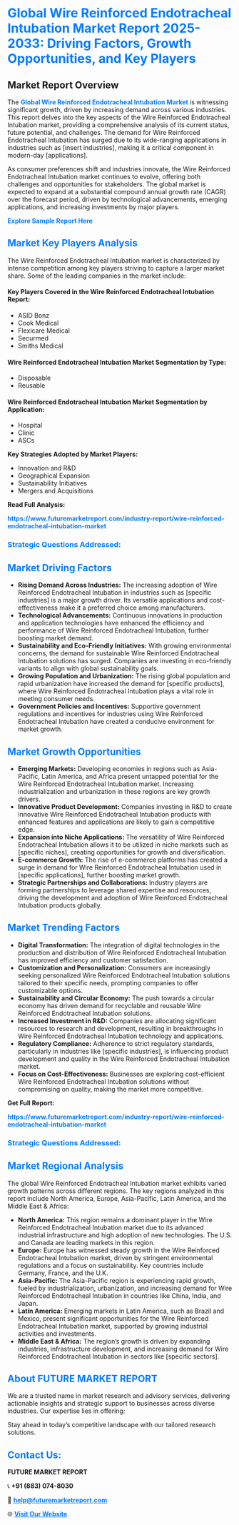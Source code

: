 <h1 style="color: #007BFF;">Global Wire Reinforced Endotracheal Intubation Market Report 2025-2033: Driving Factors, Growth Opportunities, and Key Players</h1>

<section id="overview">
<h2>Market Report Overview</h2>
<p>The <a href="https://www.futuremarketreport.com/industry-report/wire-reinforced-endotracheal-intubation-market" style="color: #007BFF; text-decoration: none;"><strong>Global Wire Reinforced Endotracheal Intubation Market</strong></a> is witnessing significant growth, driven by increasing demand across various industries. This report delves into the key aspects of the Wire Reinforced Endotracheal Intubation market, providing a comprehensive analysis of its current status, future potential, and challenges. The demand for Wire Reinforced Endotracheal Intubation has surged due to its wide-ranging applications in industries such as [insert industries], making it a critical component in modern-day [applications].</p>
<p>As consumer preferences shift and industries innovate, the Wire Reinforced Endotracheal Intubation market continues to evolve, offering both challenges and opportunities for stakeholders. The global market is expected to expand at a substantial compound annual growth rate (CAGR) over the forecast period, driven by technological advancements, emerging applications, and increasing investments by major players.</p>
</section>

<section id="overview">
<p><a href="https://www.futuremarketreport.com/request-sample/reportId=52829" style="color: #007BFF; text-decoration: none;"><strong>Explore Sample Report Here</strong></a></p>
</section>

<section id="key-players">
<h2 style="color: #007BFF;">Market Key Players Analysis</h2>
<p>The Wire Reinforced Endotracheal Intubation market is characterized by intense competition among key players striving to capture a larger market share. Some of the leading companies in the market include:</p>
<h4>Key Players Covered in the Wire Reinforced Endotracheal Intubation Report:</h4>
<ul><li>ASID Bonz</li><li>Cook Medical</li><li>Flexicare Medical</li><li>Securmed</li><li>Smiths Medical</li></ul>
<h4>Wire Reinforced Endotracheal Intubation Market Segmentation by Type:</h4>
<ul><li>Disposable</li><li>Reusable</li></ul>

<h4>Wire Reinforced Endotracheal Intubation Market Segmentation by Application:</h4>
<ul><li>Hospital</li><li>Clinic</li><li>ASCs</li></ul>
<p><strong>Key Strategies Adopted by Market Players:</strong></p>
<ul>
<li>Innovation and R&D</li>
<li>Geographical Expansion</li>
<li>Sustainability Initiatives</li>
<li>Mergers and Acquisitions</li>
</ul>
</section>

<section>
<p><strong>Read Full Analysis: </strong></p><a href="https://www.futuremarketreport.com/industry-report/wire-reinforced-endotracheal-intubation-market" style="color: #007BFF; text-decoration: none;"><strong>https://www.futuremarketreport.com/industry-report/wire-reinforced-endotracheal-intubation-market</strong></a>
<h3 style="color: #007BFF;">Strategic Questions Addressed:</h3>
</section>

<section id="driving-factors">
<h2 style="color: #007BFF;">Market Driving Factors</h2>
<ul>
<li><strong>Rising Demand Across Industries:</strong> The increasing adoption of Wire Reinforced Endotracheal Intubation in industries such as [specific industries] is a major growth driver. Its versatile applications and cost-effectiveness make it a preferred choice among manufacturers.</li>
<li><strong>Technological Advancements:</strong> Continuous innovations in production and application technologies have enhanced the efficiency and performance of Wire Reinforced Endotracheal Intubation, further boosting market demand.</li>
<li><strong>Sustainability and Eco-Friendly Initiatives:</strong> With growing environmental concerns, the demand for sustainable Wire Reinforced Endotracheal Intubation solutions has surged. Companies are investing in eco-friendly variants to align with global sustainability goals.</li>
<li><strong>Growing Population and Urbanization:</strong> The rising global population and rapid urbanization have increased the demand for [specific products], where Wire Reinforced Endotracheal Intubation plays a vital role in meeting consumer needs.</li>
<li><strong>Government Policies and Incentives:</strong> Supportive government regulations and incentives for industries using Wire Reinforced Endotracheal Intubation have created a conducive environment for market growth.</li>
</ul>
</section>

<section id="growth-opportunities">
<h2 style="color: #007BFF;">Market Growth Opportunities</h2>
<ul>
<li><strong>Emerging Markets:</strong> Developing economies in regions such as Asia-Pacific, Latin America, and Africa present untapped potential for the Wire Reinforced Endotracheal Intubation market. Increasing industrialization and urbanization in these regions are key growth drivers.</li>
<li><strong>Innovative Product Development:</strong> Companies investing in R&D to create innovative Wire Reinforced Endotracheal Intubation products with enhanced features and applications are likely to gain a competitive edge.</li>
<li><strong>Expansion into Niche Applications:</strong> The versatility of Wire Reinforced Endotracheal Intubation allows it to be utilized in niche markets such as [specific niches], creating opportunities for growth and diversification.</li>
<li><strong>E-commerce Growth:</strong> The rise of e-commerce platforms has created a surge in demand for Wire Reinforced Endotracheal Intubation used in [specific applications], further boosting market growth.</li>
<li><strong>Strategic Partnerships and Collaborations:</strong> Industry players are forming partnerships to leverage shared expertise and resources, driving the development and adoption of Wire Reinforced Endotracheal Intubation products globally.</li>
</ul>
</section>

<section id="trending-factors">
<h2 style="color: #007BFF;">Market Trending Factors</h2>
<ul>
<li><strong>Digital Transformation:</strong> The integration of digital technologies in the production and distribution of Wire Reinforced Endotracheal Intubation has improved efficiency and customer satisfaction.</li>
<li><strong>Customization and Personalization:</strong> Consumers are increasingly seeking personalized Wire Reinforced Endotracheal Intubation solutions tailored to their specific needs, prompting companies to offer customizable options.</li>
<li><strong>Sustainability and Circular Economy:</strong> The push towards a circular economy has driven demand for recyclable and reusable Wire Reinforced Endotracheal Intubation solutions.</li>
<li><strong>Increased Investment in R&D:</strong> Companies are allocating significant resources to research and development, resulting in breakthroughs in Wire Reinforced Endotracheal Intubation technology and applications.</li>
<li><strong>Regulatory Compliance:</strong> Adherence to strict regulatory standards, particularly in industries like [specific industries], is influencing product development and quality in the Wire Reinforced Endotracheal Intubation market.</li>
<li><strong>Focus on Cost-Effectiveness:</strong> Businesses are exploring cost-efficient Wire Reinforced Endotracheal Intubation solutions without compromising on quality, making the market more competitive.</li>
</ul>
</section>

<section>
<p><strong>Get Full Report: </strong></p><a href="https://www.futuremarketreport.com/industry-report/wire-reinforced-endotracheal-intubation-market" style="color: #007BFF; text-decoration: none;"><strong>https://www.futuremarketreport.com/industry-report/wire-reinforced-endotracheal-intubation-market</strong></a>
<h3 style="color: #007BFF;">Strategic Questions Addressed:</h3>
</section>


<section id="regional-analysis">
<h2 style="color: #007BFF;">Market Regional Analysis</h2>
<p>The global Wire Reinforced Endotracheal Intubation market exhibits varied growth patterns across different regions. The key regions analyzed in this report include North America, Europe, Asia-Pacific, Latin America, and the Middle East & Africa:</p>
<ul>
<li><strong>North America:</strong> This region remains a dominant player in the Wire Reinforced Endotracheal Intubation market due to its advanced industrial infrastructure and high adoption of new technologies. The U.S. and Canada are leading markets in this region.</li>
<li><strong>Europe:</strong> Europe has witnessed steady growth in the Wire Reinforced Endotracheal Intubation market, driven by stringent environmental regulations and a focus on sustainability. Key countries include Germany, France, and the U.K.</li>
<li><strong>Asia-Pacific:</strong> The Asia-Pacific region is experiencing rapid growth, fueled by industrialization, urbanization, and increasing demand for Wire Reinforced Endotracheal Intubation in countries like China, India, and Japan.</li>
<li><strong>Latin America:</strong> Emerging markets in Latin America, such as Brazil and Mexico, present significant opportunities for the Wire Reinforced Endotracheal Intubation market, supported by growing industrial activities and investments.</li>
<li><strong>Middle East & Africa:</strong> The region’s growth is driven by expanding industries, infrastructure development, and increasing demand for Wire Reinforced Endotracheal Intubation in sectors like [specific sectors].</li>
</ul>
</section>

<footer>
<h2 style="color: #007BFF;">About FUTURE MARKET REPORT</h2>
<p>We are a trusted name in market research and advisory services, delivering actionable insights and strategic support to businesses across diverse industries. Our expertise lies in offering:</p>

<p>Stay ahead in today’s competitive landscape with our tailored research solutions.</p>

<h2 style="color: #007BFF;">Contact Us:</h2>
<p><strong>FUTURE MARKET REPORT</strong></p>
<p>📞 <strong>+91 (883) 074-8030</strong></p>
<p>📧 <strong><a href="mailto:help@futuremarketreport.com" style="color: #007BFF;">help@futuremarketreport.com</a></strong></p>
<p>🌐 <strong><a href="https://www.futuremarketreport.com/" style="color: #007BFF;">Visit Our Website</a></strong></p>
</footer>